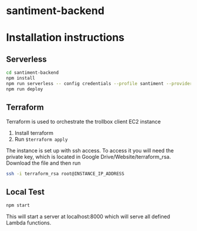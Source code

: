 # santiment-backend

Installation instructions
=========================

Serverless
----------

```sh
cd santiment-backend
npm install
npm run serverless -- config credentials --profile santiment --provider aws --key APIKEY --secret APISECRET
npm run deploy
```

Terraform
---------

Terraform is used to orchestrate the trollbox client EC2 instance

1. Install terraform
2. Run `$terraform apply`

The instance is set up with ssh access. To access it you will need the
private key, which is located in Google
Drive/Website/terraform_rsa. Download the file and then run

```sh
ssh -i terraform_rsa root@INSTANCE_IP_ADDRESS
```

Local Test
----------

```sh
npm start
```
This will start a server at localhost:8000 which will serve all defined Lambda functions.

